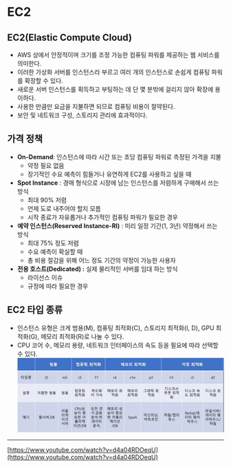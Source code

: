 # EC2
## EC2(Elastic Compute Cloud)

- AWS 상에서 안정적이며 크기를 조정 가능한 컴퓨팅 파워를 제공하는 웹 서비스를 의미한다.
- 이러한 가상화 서버를 인스턴스라 부르고 여러 개의 인스턴스로 손쉽게 컴퓨팅 파워를 확장할 수 있다.
- 새로운 서버 인스턴스를 획득하고 부팅하는 데 단 몇 분밖에 걸리지 않아 확장에 용이하다.
- 사용한 만큼만 요금을 지불하면 되므로 컴퓨팅 비용이 절약된다.
- 보안 및 네트워크 구성, 스토리지 관리에 효과적이다.

## 가격 정책

- **On-Demand**: 인스턴스에 따라 시간 또는 초당 컴퓨팅 파워로 측정된 가격을 지불
    - 약정 필요 없음
    - 장기적인 수요 예측이 힘들거나 유연하게 EC2를 사용하고 싶을 때
- **Spot Instance** : 경매 형식으로 시장에 남는 인스턴스를 저렴하게 구매해서 쓰는 방식
    - 최대 90% 저렴
    - 언제 도로 내주어야 할지 모름
    - 시작 종료가 자유롭거나 추가적인 컴퓨팅 파워가 필요한 경우
- **예약 인스턴스(Reserved Instance-RI)** : 미리 일정 기간(1, 3년) 약정해서 쓰는 방식
    - 최대 75% 정도 저렴
    - 수요 예측이 확실할 때
    - 총 비용 절감을 위해 어느 정도 기간의 약정이 가능한 사용자
- **전용 호스트(Dedicated) :** 실제 물리적인 서버를 임대 하는 방식
    - 라이선스 이슈
    - 규정에 따라 필요한 경우

## EC2 타입 종류

- 인스턴스 유형은 크게 범용(M), 컴퓨팅 최적화(C), 스토리지 최적화(I, D), GPU 최적화(G), 메모리 최적화(R)로 나눌 수 있다.
- CPU 코어 수, 메모리 용량, 네트워크 인터페이스의 속도 등을 필요에 따라 선택할 수 있다.
![img.png](../../image/ec2-type.png)
---

[https://www.youtube.com/watch?v=d4a04RDOeqU](https://www.youtube.com/watch?v=d4a04RDOeqU)
